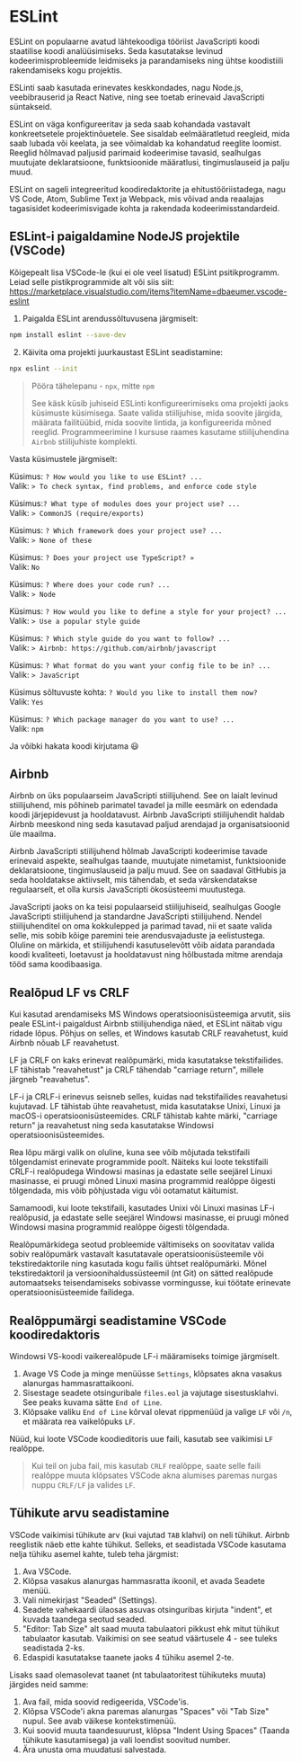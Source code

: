 # ESLint

ESLint on populaarne avatud lähtekoodiga tööriist JavaScripti koodi staatilise koodi analüüsimiseks. Seda kasutatakse levinud kodeerimisprobleemide leidmiseks ja parandamiseks ning ühtse koodistiili rakendamiseks kogu projektis.

ESLinti saab kasutada erinevates keskkondades, nagu Node.js, veebibrauserid ja React Native, ning see toetab erinevaid JavaScripti süntakseid.

ESLint on väga konfigureeritav ja seda saab kohandada vastavalt konkreetsetele projektinõuetele. See sisaldab eelmääratletud reegleid, mida saab lubada või keelata, ja see võimaldab ka kohandatud reeglite loomist. Reeglid hõlmavad paljusid parimaid kodeerimise tavasid, sealhulgas muutujate deklaratsioone, funktsioonide määratlusi, tingimuslauseid ja palju muud.

ESLint on sageli integreeritud koodiredaktorite ja ehitustööriistadega, nagu VS Code, Atom, Sublime Text ja Webpack, mis võivad anda reaalajas tagasisidet kodeerimisvigade kohta ja rakendada kodeerimisstandardeid.

## ESLint-i paigaldamine NodeJS projektile (VSCode)

Kõigepealt lisa VSCode-le (kui ei ole veel lisatud) ESLint psitikprogramm. Leiad selle pistikprogrammide alt või siis siit: <https://marketplace.visualstudio.com/items?itemName=dbaeumer.vscode-eslint>

1. Paigalda ESLint arendussõltuvusena järgmiselt:

```bash
npm install eslint --save-dev
```

2. Käivita oma projekti juurkaustast ESLint seadistamine:

```bash
npx eslint --init
```

> Pööra tähelepanu - `npx`, mitte `npm`
>
> See käsk küsib juhiseid ESLinti konfigureerimiseks oma projekti jaoks küsimuste küsimisega. Saate valida stiilijuhise, mida soovite järgida, määrata failitüübid, mida soovite lintida, ja konfigureerida mõned reeglid.
> Programmeerimine I kursuse raames kasutame stiilijuhendina `Airbnb` stiilijuhiste komplekti.

Vasta küsimustele järgmiselt:

Küsimus: `? How would you like to use ESLint? ...`  
Valik: `> To check syntax, find problems, and enforce code style`

Küsimus:`? What type of modules does your project use? ...`  
Valik: `> CommonJS (require/exports)`

Küsimus: `? Which framework does your project use? ...`  
Valik: `> None of these`

Küsimus: `? Does your project use TypeScript? »`  
Valik: `No`

Küsimus: `? Where does your code run? ...`  
Valik: `> Node`

Küsimus: `? How would you like to define a style for your project? ...`  
Valik: `> Use a popular style guide`

Küsimus: `? Which style guide do you want to follow? ...`  
Valik: `> Airbnb: https://github.com/airbnb/javascript`

Küsimus: `? What format do you want your config file to be in? ...`  
Valik: `> JavaScript`

Küsimus sõltuvuste kohta: `? Would you like to install them now?`  
Valik: `Yes`

Küsimus: `? Which package manager do you want to use? ...`  
Valik: `npm`

Ja võibki hakata koodi kirjutama :smiley:

## Airbnb

Airbnb on üks populaarseim JavaScripti stiilijuhend. See on laialt levinud stiilijuhend, mis põhineb parimatel tavadel ja mille eesmärk on edendada koodi järjepidevust ja hooldatavust. Airbnb JavaScripti stiilijuhendit haldab Airbnb meeskond ning seda kasutavad paljud arendajad ja organisatsioonid üle maailma.

Airbnb JavaScripti stiilijuhend hõlmab JavaScripti kodeerimise tavade erinevaid aspekte, sealhulgas taande, muutujate nimetamist, funktsioonide deklaratsioone, tingimuslauseid ja palju muud. See on saadaval GitHubis ja seda hooldatakse aktiivselt, mis tähendab, et seda värskendatakse regulaarselt, et olla kursis JavaScripti ökosüsteemi muutustega.

JavaScripti jaoks on ka teisi populaarseid stiilijuhiseid, sealhulgas Google JavaScripti stiilijuhend ja standardne JavaScripti stiilijuhend. Nendel stiilijuhenditel on oma kokkulepped ja parimad tavad, nii et saate valida selle, mis sobib kõige paremini teie arendusvajaduste ja eelistustega. Oluline on märkida, et stiilijuhendi kasutuselevõtt võib aidata parandada koodi kvaliteeti, loetavust ja hooldatavust ning hõlbustada mitme arendaja tööd sama koodibaasiga.

## Realõpud LF vs CRLF

Kui kasutad arendamiseks MS Windows operatsioonisüsteemiga arvutit, siis peale ESLint-i paigaldust Airbnb stiilijuhendiga näed, et ESLint näitab vigu ridade lõpus. Põhjus on selles, et Windows kasutab CRLF reavahetust, kuid Airbnb nõuab LF reavahetust.

LF ja CRLF on kaks erinevat realõpumärki, mida kasutatakse tekstifailides. LF tähistab "reavahetust" ja CRLF tähendab "carriage return", millele järgneb "reavahetus".

LF-i ja CRLF-i erinevus seisneb selles, kuidas nad tekstifailides reavahetusi kujutavad. LF tähistab ühte reavahetust, mida kasutatakse Unixi, Linuxi ja macOS-i operatsioonisüsteemides. CRLF tähistab kahte märki, "carriage return" ja reavahetust ning seda kasutatakse Windowsi operatsioonisüsteemides.

Rea lõpu märgi valik on oluline, kuna see võib mõjutada tekstifaili tõlgendamist erinevate programmide poolt. Näiteks kui loote tekstifaili CRLF-i realõpudega Windowsi masinas ja edastate selle seejärel Linuxi masinasse, ei pruugi mõned Linuxi masina programmid realõppe õigesti tõlgendada, mis võib põhjustada vigu või ootamatut käitumist.

Samamoodi, kui loote tekstifaili, kasutades Unixi või Linuxi masinas LF-i realõpusid, ja edastate selle seejärel Windowsi masinasse, ei pruugi mõned Windowsi masina programmid realõppe õigesti tõlgendada.

Realõpumärkidega seotud probleemide vältimiseks on soovitatav valida sobiv realõpumärk vastavalt kasutatavale operatsioonisüsteemile või tekstiredaktorile ning kasutada kogu failis ühtset realõpumärki. Mõnel tekstiredaktoril ja versioonihaldussüsteemil (nt Git) on sätted realõpude automaatseks teisendamiseks sobivasse vormingusse, kui töötate erinevate operatsioonisüsteemide failidega.

## Realõppumärgi seadistamine VSCode koodiredaktoris

Windowsi VS-koodi vaikerealõpude LF-i määramiseks toimige järgmiselt.

1. Avage VS Code ja minge menüüsse `Settings`, klõpsates akna vasakus alanurgas hammasrattaikooni.
2. Sisestage seadete otsinguribale `files.eol` ja vajutage sisestusklahvi. See peaks kuvama sätte `End of Line`.
3. Klõpsake valiku `End of Line` kõrval olevat rippmenüüd ja valige `LF` või `/n`, et määrata rea vaikelõpuks `LF`.

Nüüd, kui loote VSCode koodieditoris uue faili, kasutab see vaikimisi `LF` realõppe.

> Kui teil on juba fail, mis kasutab `CRLF` realõppe, saate selle faili realõppe muuta klõpsates VSCode akna alumises paremas nurgas nuppu `CRLF/LF` ja valides `LF`.

## Tühikute arvu seadistamine

VSCode vaikimisi tühikute arv (kui vajutad `TAB` klahvi) on neli tühikut. Airbnb reeglistik näeb ette kahte tühikut. Selleks, et seadistada VSCode kasutama nelja tühiku asemel kahte, tuleb teha järgmist:

1. Ava VSCode.
2. Klõpsa vasakus alanurgas hammasratta ikoonil, et avada Seadete menüü.
3. Vali nimekirjast "Seaded" (Settings).
4. Seadete vahekaardi ülaosas asuvas otsinguribas kirjuta "indent", et kuvada taandega seotud seaded.
5. "Editor: Tab Size" alt saad muuta tabulaatori pikkust ehk mitut tühikut tabulaator kasutab. Vaikimisi on see seatud väärtusele 4 - see tuleks seadistada 2-ks.
6. Edaspidi kasutatakse taanete jaoks 4 tühiku asemel 2-te.

Lisaks saad olemasolevat taanet (nt tabulaatoritest tühikuteks muuta) järgides neid samme:

1. Ava fail, mida soovid redigeerida, VSCode'is.
2. Klõpsa VSCode'i akna paremas alanurgas "Spaces" või "Tab Size" nupul. See avab väikese kontekstimenüü.
3. Kui soovid muuta taandesuurust, klõpsa "Indent Using Spaces" (Taanda tühikute kasutamisega) ja vali loendist soovitud number.
4. Ära unusta oma muudatusi salvestada.
